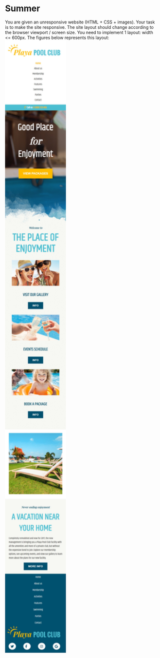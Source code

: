 # Summer
You are given an unresponsive website (HTML + CSS + images). Your task is to make the site responsive. 
The site layout should change according to the browser viewport / screen size. You need to implement 1 layout: width <= 600px. The figures below represents this layout:
<br/>
<img src="screenshots/screenshot-mobile.jpg" width=200px />
